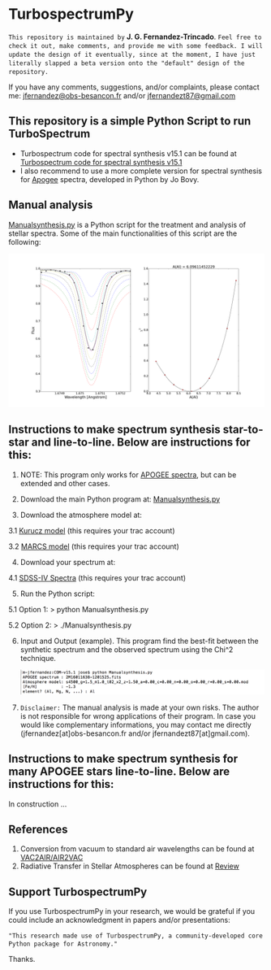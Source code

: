 TurbospectrumPy
===

`This repository is maintained by` **J. G. Fernandez-Trincado**. `Feel free to check it out, make comments, and provide me with some feedback. I will update the design of it eventually, since at the moment, I have just literally slapped a beta version onto the "default" design of the repository.`

If you have any comments, suggestions, and/or complaints, please contact me: jfernandez@obs-besancon.fr and/or jfernandezt87@gmail.com

This repository is a simple Python Script to run TurboSpectrum
--

  * Turbospectrum code for spectral synthesis v15.1 can be found at [Turbospectrum code for spectral synthesis v15.1](http://www.pages-perso-bertrand-plez.univ-montp2.fr)
  * I also recommend to use a more complete version for spectral synthesis for [Apogee](https://github.com/Fernandez-Trincado/apogee) spectra, developed in Python by Jo Bovy.

Manual analysis 
--

[Manualsynthesis.py](https://github.com/Fernandez-Trincado/TurbospectrumPy/blob/master/Manualsynthesis.py) is a Python script for the treatment and analysis of stellar spectra. Some of the main functionalities of this script are the following:

![Figure 1](https://github.com/Fernandez-Trincado/TurbospectrumPy/blob/master/Abundances2.png)


Instructions to make spectrum synthesis star-to-star and line-to-line. Below are instructions for this:
--

 1. NOTE: This program only works for [APOGEE spectra](http://www.sdss.org/dr13/), but can be extended and other cases.

 2. Download the main Python program at: [Manualsynthesis.py](https://github.com/Fernandez-Trincado/TurbospectrumPy/blob/master/Manualsynthesis.py)

 3. Download the atmosphere model at:
 
   3.1 [Kurucz model](https://data.sdss.org/sas/apogeework/apogee/spectro/redux/speclib/kurucz_filled/mm08cp00op00/) (this requires your trac account) 
   
   3.2 [MARCS model](https://data.sdss.org/sas/apogeework/apogee/spectro/redux/speclib/marcs/edvarsson/) (this requires your trac account)
 
 4. Download your spectrum at:
  
   4.1 [SDSS-IV Spectra](https://data.sdss.org/sas/apogeework/apogee/spectro/redux/r6/stars/l30e/l30e.2/) (this requires your trac account)
 
 5. Run the Python script:
 
  5.1 Option 1: > python Manualsynthesis.py
  
  5.2 Option 2: > ./Manualsynthesis.py
  
 6. Input and Output (example). This program find the best-fit between the synthetic spectrum and the observed spectrum using the Chi^2 technique.
 
    ![Figure 2](https://github.com/Fernandez-Trincado/TurbospectrumPy/blob/master/run.png)
 
 7. `Disclaimer:` The manual analysis is made at your own risks. The author is not responsible for wrong applications of their program. In case you would like complementary informations, you may contact me directly (jfernandez[at]obs-besancon.fr and/or jfernandezt87[at]gmail.com). 

Instructions to make spectrum synthesis for many APOGEE stars line-to-line. Below are instructions for this:
--

In construction ...


References
--

 1. Conversion from vacuum to standard air wavelengths can be found at [VAC2AIR/AIR2VAC](http://hebe.as.utexas.edu/apogee/docs/air_vacuum.pdf)
 2. Radiative Transfer in Stellar Atmospheres can be found at [Review](http://www.staff.science.uu.nl/~rutte101/rrweb/rjr-edu/coursenotes/rutten_rtsa_notes_2003.pdf) 
  
Support TurbospectrumPy
--

If you use TurbospectrumPy in your research, we would be grateful if you could include an acknowledgment in papers and/or presentations:

    "This research made use of TurbospectrumPy, a community-developed core Python package for Astronomy."

Thanks.

  
  
  
  
